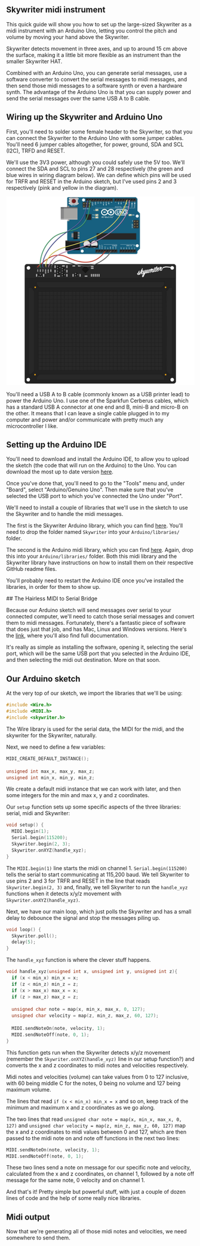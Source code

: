 ## Skywriter midi instrument

This quick guide will show you how to set up the large-sized Skywriter as a
midi instrument with an Arduino Uno, letting you control the pitch and volume
by moving your hand above the Skywriter.

Skywriter detects movement in three axes, and up to around 15 cm above the
surface, making it a little bit more flexible as an instrument than the
smaller Skywriter HAT.

Combined with an Arduino Uno, you can generate serial messages,
use a software converter to convert the serial messages to midi messages, and
then send those midi messages to a software synth or even a hardware synth. The
advantage of the Arduino Uno is that you can supply power and send the serial
messages over the same USB A to B cable.

## Wiring up the Skywriter and Arduino Uno

First, you'll need to solder some female header to the Skywriter, so that you
can connect the Skywriter to the Arduino Uno with some jumper cables. You'll
need 6 jumper cables altogether, for power, ground, SDA and SCL (I2C), TRFD
and RESET.

We'll use the 3V3 power, although you could safely use the 5V too. We'll
connect the SDA and SCL to pins 27 and 28 respectively (the green and blue
wires in wiring diagram below). We can define which pins will be used for
TRFR and RESET in the Arduino sketch, but I've used pins 2 and 3 respectively
(pink and yellow in the diagram).

![Skywriter midi wiring diagram](images/skywriter_midi.jpg)

You'll need a USB A to B cable (commonly known as a USB printer lead) to power
the Arduino Uno. I use one of the Sparkfun Cerberus cables, which has a standard
USB A connector at one end and B, mini-B and micro-B on the other. It means that
I can leave a single cable plugged in to my computer and power and/or
communicate with pretty much any microcontroller I like.

## Setting up the Arduino IDE

You'll need to download and install the Arduino IDE, to allow you to upload the
sketch (the code that will run on the Arduino) to the Uno. You can download the
most up to date version [here](https://www.arduino.cc/en/Main/Software).

Once you've done that, you'll need to go to the "Tools" menu and, under
"Board", select "Arduino/Genuino Uno". Then make sure that you've selected the
USB port to which you've connected the Uno under "Port".

We'll need to install a couple of libraries that we'll use in the sketch to
use the Skywriter and to handle the midi messages.

The first is the Skywriter Arduino library, which you can find
[here](https://github.com/pimoroni/skywriter-hat/tree/master/arduino). You'll
need to drop the folder named `Skywriter` into your `Arduino/libraries/` folder.

The second is the Arduino midi library, which you can find
[here](https://github.com/FortySevenEffects/arduino_midi_library). Again, drop
this into your `Arduino/libraries/` folder. Both this midi library and the
Skywriter library have instructions on how to install them on their respective
GitHub readme files.

You'll probably need to restart the Arduino IDE once you've installed the
libraries, in order for them to show up.

## The Hairless MIDI to Serial Bridge

Because our Arduino sketch will send messages over serial to your connected
computer, we'll need to catch those serial messages and convert them to midi
messages. Fortunately, there's a fantastic piece of software that does just
that job, and has Mac, Linux and Windows versions. Here's the
[link](https://projectgus.github.io/hairless-midiserial/), where you'll also
find full documentation.

It's really as simple as installing the software, opening it, selecting the
serial port, which will be the same USB port that you selected in the Arduino
IDE, and then selecting the midi out destination. More on that soon.

## Our Arduino sketch

At the very top of our sketch, we import the libraries that we'll be using:

```c
#include <Wire.h>
#include <MIDI.h>
#include <skywriter.h>
```

The Wire library is used for the serial data, the MIDI for the midi, and the
skywriter for the Skywriter, naturally.

Next, we need to define a few variables:

```c
MIDI_CREATE_DEFAULT_INSTANCE();

unsigned int max_x, max_y, max_z;
unsigned int min_x, min_y, min_z;
```

We create a default midi instance that we can work with later, and then some
integers for the min and max x, y and z coordinates.

Our `setup` function sets up some specific aspects of the three libraries:
serial, midi and Skywriter:

```c
void setup() {
  MIDI.begin(1);
  Serial.begin(115200);
  Skywriter.begin(2, 3);
  Skywriter.onXYZ(handle_xyz);
}
```

The `MIDI.begin(1)` line starts the midi on channel 1. `Serial.begin(115200)`
tells the serial to start communicating at 115,200 baud. We tell Skywriter to
use pins 2 and 3 for TRFR and RESET in the line that reads
`Skywriter.begin(2, 3)` and, finally, we tell Skywriter to run the `handle_xyz`
functions when it detects x/y/z movement with `Skywriter.onXYZ(handle_xyz)`.

Next, we have our main loop, which just polls the Skywriter and has a small
delay to debounce the signal and stop the messages piling up.

```c
void loop() {
  Skywriter.poll();
  delay(5);
}
```

The `handle_xyz` function is where the clever stuff happens.

```c
void handle_xyz(unsigned int x, unsigned int y, unsigned int z){  
  if (x < min_x) min_x = x;
  if (z < min_z) min_z = z;
  if (x > max_x) max_x = x;
  if (z > max_z) max_z = z;

  unsigned char note = map(x, min_x, max_x, 0, 127);
  unsigned char velocity = map(z, min_z, max_z, 60, 127);

  MIDI.sendNoteOn(note, velocity, 1);
  MIDI.sendNoteOff(note, 0, 1);
}
```

This function gets run when the Skywriter detects x/y/z movement (remember the
`Skywriter.onXYZ(handle_xyz)` line in our setup function?) and converts the
x and z coordinates to midi notes and velocities respectively.

Midi notes and velocities (volume) can take values from 0 to 127 inclusive, with
60 being middle C for the notes, 0 being no volume and 127 being maximum volume.

The lines that read `if (x < min_x) min_x = x` and so on, keep track of the
minimum and maximum x and z coordinates as we go along.

The two lines that read `unsigned char note = map(x, min_x, max_x, 0, 127)`
and `unsigned char velocity = map(z, min_z, max_z, 60, 127)` map the x and z
coordinates to midi values between 0 and 127, which are then passed to the
midi note on and note off functions in the next two lines:

```c
MIDI.sendNoteOn(note, velocity, 1);
MIDI.sendNoteOff(note, 0, 1);
```

These two lines send a note on message for our specific note and velocity,
calculated from the x and z coordinates, on channel 1, followed by a note off
message for the same note, 0 velocity and on channel 1.

And that's it! Pretty simple but powerful stuff, with just a couple of dozen
lines of code and the help of some really nice libraries.

## Midi output

Now that we're generating all of those midi notes and velocities, we need
somewhere to send them.

